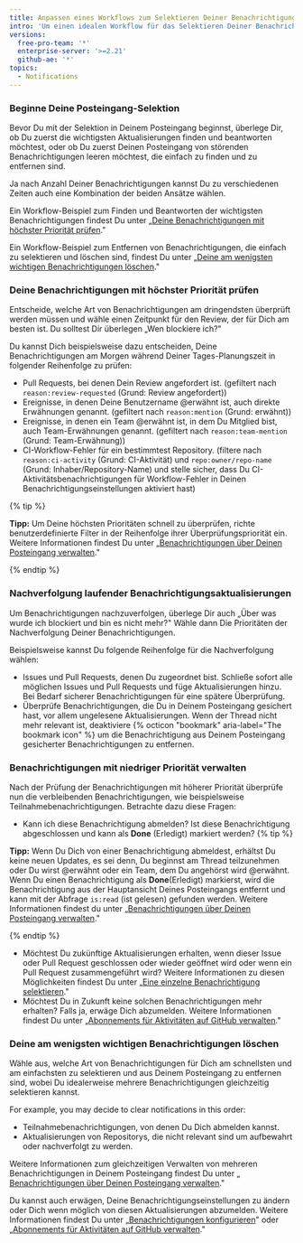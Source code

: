 ```yaml
---
title: Anpassen eines Workflows zum Selektieren Deiner Benachrichtigungen
intro: 'Um einen idealen Workflow für das Selektieren Deiner Benachrichtigungen zu erstellen, kannst Du diese Workflow-Beispiele übernehmen und anpassen.'
versions:
  free-pro-team: '*'
  enterprise-server: '>=2.21'
  github-ae: '*'
topics:
  - Notifications
---
```


### Beginne Deine Posteingang-Selektion

Bevor Du mit der Selektion in Deinem Posteingang beginnst, überlege Dir, ob Du zuerst die wichtigsten Aktualisierungen finden und beantworten möchtest, oder ob Du zuerst Deinen Posteingang von störenden Benachrichtigungen leeren möchtest, die einfach zu finden und zu entfernen sind.

Ja nach Anzahl Deiner Benachrichtigungen kannst Du zu verschiedenen Zeiten auch eine Kombination der beiden Ansätze wählen.

Ein Workflow-Beispiel zum Finden und Beantworten der wichtigsten Benachrichtigungen findest Du unter „[Deine Benachrichtigungen mit höchster Priorität prüfen](#checking-your-highest-notification-priorities)."

Ein Workflow-Beispiel zum Entfernen von Benachrichtigungen, die einfach zu selektieren und löschen sind, findest Du unter „[Deine am wenigsten wichtigen Benachrichtigungen löschen](#clearing-your-least-important-notifications)."

### Deine Benachrichtigungen mit höchster Priorität prüfen

Entscheide, welche Art von Benachrichtigungen am dringendsten überprüft werden müssen und wähle einen Zeitpunkt für den Review, der für Dich am besten ist. Du solltest Dir überlegen „Wen blockiere ich?"

Du kannst Dich beispielsweise dazu entscheiden, Deine Benachrichtigungen am Morgen während Deiner Tages-Planungszeit in folgender Reihenfolge zu prüfen:
  - Pull Requests, bei denen Dein Review angefordert ist. (gefiltert nach `reason:review-requested` (Grund: Review angefordert))
  - Ereignisse, in denen Deine Benutzername @erwähnt ist, auch direkte Erwähnungen genannt. (gefiltert nach `reason:mention` (Grund: erwähnt))
  - Ereignisse, in denen ein Team @erwähnt ist, in dem Du Mitglied bist, auch Team-Erwähnungen genannt. (gefiltert nach `reason:team-mention` (Grund: Team-Erwähnung))
  - CI-Workflow-Fehler für ein bestimmtest Repository. (filtere nach `reason:ci-activity` (Grund: CI-Aktivität) und `repo:owner/repo-name` (Grund: Inhaber/Repository-Name) und stelle sicher, dass Du CI-Aktivitätsbenachrichtigungen für Workflow-Fehler in Deinen Benachrichtigungseinstellungen aktiviert hast)

  {% tip %}

  **Tipp:** Um Deine höchsten Prioritäten schnell zu überprüfen, richte benutzerdefinierte Filter in der Reihenfolge ihrer Überprüfungspriorität ein. Weitere Informationen findest Du unter „[Benachrichtigungen über Deinen Posteingang verwalten](/github/managing-subscriptions-and-notifications-on-github/managing-notifications-from-your-inbox#customizing-your-inbox-with-custom-filters)."

  {% endtip %}

### Nachverfolgung laufender Benachrichtigungsaktualisierungen

Um Benachrichtigungen nachzuverfolgen, überlege Dir auch „Über was wurde ich blockiert und bin es nicht mehr?" Wähle dann Die Prioritäten der Nachverfolgung Deiner Benachrichtigungen.

Beispielsweise kannst Du folgende Reihenfolge für die Nachverfolgung wählen:
  - Issues und Pull Requests, denen Du zugeordnet bist. Schließe sofort alle möglichen Issues und Pull Requests und füge Aktualisierungen hinzu. Bei Bedarf sicherer Benachrichtigungen für eine spätere Überprüfung.
  - Überprüfe Benachrichtigungen, die Du in Deinem Posteingang gesichert hast, vor allem ungelesene Aktualisierungen. Wenn der Thread nicht mehr relevant ist, deaktiviere {% octicon "bookmark" aria-label="The bookmark icon" %} um die Benachrichtigung aus Deinem Posteingang gesicherter Benachrichtigungen zu entfernen.

### Benachrichtigungen mit niedriger Priorität verwalten

Nach der Prüfung der Benachrichtigungen mit höherer Priorität überprüfe nun die verbleibenden Benachrichtigungen, wie beispielsweise Teilnahmebenachrichtigungen. Betrachte dazu diese Fragen:
  - Kann ich diese Benachrichtigung abmelden? Ist diese Benachrichtigung abgeschlossen und kann als **Done** (Erledigt) markiert werden?
  {% tip %}

  **Tipp:** Wenn Du Dich von einer Benachrichtigung abmeldest, erhältst Du keine neuen Updates, es sei denn, Du beginnst am Thread teilzunehmen oder Du wirst @erwähnt oder ein Team, dem Du angehörst wird @erwähnt. Wenn Du einen Benachrichtigung als **Done**(Erledigt) markierst, wird die Benachrichtigung aus der Hauptansicht Deines Posteingangs entfernt und kann mit der Abfrage `is:read` (ist gelesen) gefunden werden. Weitere Informationen findest du unter „[Benachrichtigungen über Deinen Posteingang verwalten](/github/managing-subscriptions-and-notifications-on-github/managing-notifications-from-your-inbox#triaging-options)."

  {% endtip %}
  - Möchtest Du zukünftige Aktualisierungen erhalten, wenn dieser Issue oder Pull Request geschlossen oder wieder geöffnet wird oder wenn ein Pull Request zusammengeführt wird? Weitere Informationen zu diesen Möglichkeiten findest Du unter „[Eine einzelne Benachrichtigung selektieren](/github/managing-subscriptions-and-notifications-on-github/triaging-a-single-notification#customizing-when-to-receive-future-updates-for-an-issue-or-pull-request)."
  - Möchtest Du in Zukunft keine solchen Benachrichtigungen mehr erhalten? Falls ja, erwäge Dich abzumelden. Weitere Informationen findest Du unter „[Abonnements für Aktivitäten auf GitHub verwalten](/github/managing-subscriptions-and-notifications-on-github/managing-subscriptions-for-activity-on-github)."

### Deine am wenigsten wichtigen Benachrichtigungen löschen

Wähle aus, welche Art von Benachrichtigungen für Dich am schnellsten und am einfachsten zu selektieren und aus Deinem Posteingang zu entfernen sind, wobei Du idealerweise mehrere Benachrichtigungen gleichzeitig selektieren kannst.

For example, you may decide to clear notifications in this order:
  - Teilnahmebenachrichtigungen, von denen Du Dich abmelden kannst.
  - Aktualisierungen von Repositorys, die nicht relevant sind um aufbewahrt oder nachverfolgt zu werden.

Weitere Informationen zum gleichzeitigen Verwalten von mehreren Benachrichtigungen in Deinem Posteingang findest Du unter „[ Benachrichtigungen über Deinen Posteingang verwalten](/github/managing-subscriptions-and-notifications-on-github/managing-notifications-from-your-inbox#triaging-multiple-notifications-at-the-same-time)."

Du kannst auch erwägen, Deine Benachrichtigungseinstellungen zu ändern oder Dich wenn möglich von diesen Aktualisierungen abzumelden. Weitere Informationen findest Du unter „[Benachrichtigungen konfigurieren](/github/managing-subscriptions-and-notifications-on-github/configuring-notifications)" oder „[Abonnements für Aktivitäten auf GitHub verwalten](/github/managing-subscriptions-and-notifications-on-github/managing-subscriptions-for-activity-on-github)."
